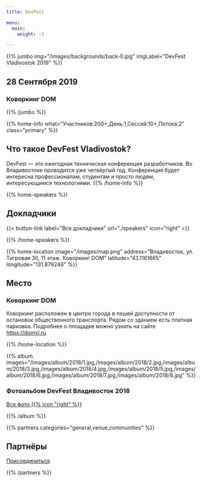 ```yaml
---
title: DevFest

menu:
  main:
    weight: -1

---
```



{{% jumbo img="/images/backgrounds/back-0.jpg" imgLabel="DevFest Vladivostok 2019" %}}

## 28 Сентября 2019
### Коворкинг DOM


<!--a class="btn primary btn-lg" style="margin-top: 1em;" href="https://www.meetup.com/GDG-Vladivostok/events/261661916/" target="_blank">Зарегистрироваться</a>

<a class="btn primary btn-lg" style="margin-top: 1em;" href="https://drive.google.com/open?id=12ZHC0gVBTPEX7AsxjD6iv7N_mRb-JLLr" target="_blank">Стать спонсором</a>

<a class="btn primary btn-lg" href="https://forms.gle/N8dsZPD3pcYMkFvm6">
    <svg class="icon icon-cfp"><use xlink:href="#cfp"></use></svg>Предложить доклад
</a-->


{{% /jumbo %}}



{{% home-info what="Участников:200+,День:1,Сессий:10+,Потока:2" class="primary" %}}

## Что такое DevFest Vladivostok?

DevFest — это ежегодная техническая конференция разработчиков. Во Владивостоке проводится уже четвёртый год. Конференция будет интересна профессионалам, студентам и просто людям, интересующимся технологиями.
{{% /home-info %}}

<!--

{{< youtube-section link="kcepvhosV4U" title="Видео-нарезка с DevFest разных годов" class="" >}}

-->

{{% home-speakers %}}
## Докладчики

{{< button-link label="Все докладчики"
                url="./speakers"
                icon="right" >}}

{{% /home-speakers %}}


{{% home-location
    image="/images/map.png"
    address="Владивосток, ул. Тигровая 30, 11 этаж. Коворкинг DOM"
    latitude="43.1161665"
    longitude="131.879246" %}}

## Место

### Коворкинг DOM


Коворкинг расположен в центре города в пешей доступности от остановок общественного транспорта. Рядом со зданием есть платная парковка.
Подробнее о площадке можно узнать на сайте https://domvl.ru

{{% /home-location %}}

<!-- ... -->

{{% album images="/images/album/2018/1.jpg,/images/album/2018/2.jpg,/images/album/2018/3.jpg,/images/album/2018/4.jpg,/images/album/2018/5.jpg,/images/album/2018/6.jpg,/images/album/2018/7.jpg,/images/album/2018/8.jpg" %}}

### Фотоальбом **DevFest Владивосток 2018**

<a class="btn primary" target="_blank" rel="noopener" href="https://photos.app.goo.gl/DQY52aF5qyci2XdXA">
    Все фото
    {{% icon "right" %}}
</a>

{{% /album  %}}

<!-- ... -->

{{% partners categories="general,venue,communities" %}}
## Партнёры

<a class="btn primary btn-lg" style="margin-top: 1em;" href="https://drive.google.com/open?id=12ZHC0gVBTPEX7AsxjD6iv7N_mRb-JLLr" target="_blank">Присоединиться</a>

{{% /partners %}}
